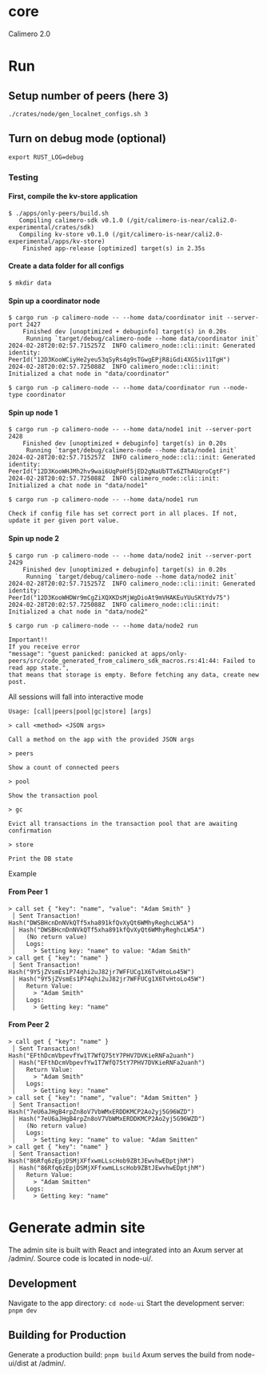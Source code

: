 # core
Calimero 2.0

# Run
## Setup number of peers (here 3)
```
./crates/node/gen_localnet_configs.sh 3
```

## Turn on debug mode (optional)
```
export RUST_LOG=debug
```

### Testing

#### First, compile the kv-store application

```console
$ ./apps/only-peers/build.sh
   Compiling calimero-sdk v0.1.0 (/git/calimero-is-near/cali2.0-experimental/crates/sdk)
   Compiling kv-store v0.1.0 (/git/calimero-is-near/cali2.0-experimental/apps/kv-store)
    Finished app-release [optimized] target(s) in 2.35s
```

#### Create a data folder for all configs

```console
$ mkdir data
```

#### Spin up a coordinator node

```console
$ cargo run -p calimero-node -- --home data/coordinator init --server-port 2427
    Finished dev [unoptimized + debuginfo] target(s) in 0.20s
     Running `target/debug/calimero-node --home data/coordinator init`
2024-02-28T20:02:57.715257Z  INFO calimero_node::cli::init: Generated identity: PeerId("12D3KooWCiyHe2yeu53qSyRs4g9sTGwgEPjR8iGdi4XG5iv11TgH")
2024-02-28T20:02:57.725088Z  INFO calimero_node::cli::init: Initialized a chat node in "data/coordinator"

$ cargo run -p calimero-node -- --home data/coordinator run --node-type coordinator
```

#### Spin up node 1

```console
$ cargo run -p calimero-node -- --home data/node1 init --server-port 2428
    Finished dev [unoptimized + debuginfo] target(s) in 0.20s
     Running `target/debug/calimero-node --home data/node1 init`
2024-02-28T20:02:57.715257Z  INFO calimero_node::cli::init: Generated identity: PeerId("12D3KooWHJMh2hv9wai6UqPoHf5jED2gNaUbTTx6ZThAUqroCgtF")
2024-02-28T20:02:57.725088Z  INFO calimero_node::cli::init: Initialized a chat node in "data/node1"

$ cargo run -p calimero-node -- --home data/node1 run
```

```
Check if config file has set correct port in all places. If not, update it per given port value.
```

#### Spin up node 2

```console
$ cargo run -p calimero-node -- --home data/node2 init --server-port 2429
    Finished dev [unoptimized + debuginfo] target(s) in 0.20s
     Running `target/debug/calimero-node --home data/node2 init`
2024-02-28T20:02:57.715257Z  INFO calimero_node::cli::init: Generated identity: PeerId("12D3KooWHDWr9mCgZiXQXKDsMjWgDioAt9mVHAKEuYUuSKtYdv75")
2024-02-28T20:02:57.725088Z  INFO calimero_node::cli::init: Initialized a chat node in "data/node2"

$ cargo run -p calimero-node -- --home data/node2 run
```

```
Important!!
If you receive error
"message": "guest panicked: panicked at apps/only-peers/src/code_generated_from_calimero_sdk_macros.rs:41:44: Failed to read app state.",
that means that storage is empty. Before fetching any data, create new post.
```

All sessions will fall into interactive mode

```console
Usage: [call|peers|pool|gc|store] [args]

> call <method> <JSON args>

Call a method on the app with the provided JSON args

> peers

Show a count of connected peers

> pool

Show the transaction pool

> gc

Evict all transactions in the transaction pool that are awaiting confirmation

> store

Print the DB state
```

Example

#### From Peer 1

```console
> call set { "key": "name", "value": "Adam Smith" }
 │ Sent Transaction! Hash("DWSBHcnDnNVkQTf5xha891kfQvXyQt6WMhyReghcLW5A")
 │ Hash("DWSBHcnDnNVkQTf5xha891kfQvXyQt6WMhyReghcLW5A")
 │   (No return value)
 │   Logs:
 │     > Setting key: "name" to value: "Adam Smith"
> call get { "key": "name" }
 │ Sent Transaction! Hash("9Y5jZVsmEs1P74qhi2uJ82jr7WFFUCg1X6TvHtoLo45W")
 │ Hash("9Y5jZVsmEs1P74qhi2uJ82jr7WFFUCg1X6TvHtoLo45W")
 │   Return Value:
 │     > "Adam Smith"
 │   Logs:
 │     > Getting key: "name"
```

#### From Peer 2

```console
> call get { "key": "name" }
 │ Sent Transaction! Hash("EFthDcmVbpevfYw1T7WfQ75tY7PHV7DVKieRNFa2uanh")
 │ Hash("EFthDcmVbpevfYw1T7WfQ75tY7PHV7DVKieRNFa2uanh")
 │   Return Value:
 │     > "Adam Smith"
 │   Logs:
 │     > Getting key: "name"
> call set { "key": "name", "value": "Adam Smitten" }
 │ Sent Transaction! Hash("7eU6aJHgB4rpZn8oV7VbWMxERDDKMCP2Ao2yj5G96WZD")
 │ Hash("7eU6aJHgB4rpZn8oV7VbWMxERDDKMCP2Ao2yj5G96WZD")
 │   (No return value)
 │   Logs:
 │     > Setting key: "name" to value: "Adam Smitten"
> call get { "key": "name" }
 │ Sent Transaction! Hash("86Rfq6zEpjDSMjXFfxwmLLscHob9ZBtJEwvhwEDptjhM")
 │ Hash("86Rfq6zEpjDSMjXFfxwmLLscHob9ZBtJEwvhwEDptjhM")
 │   Return Value:
 │     > "Adam Smitten"
 │   Logs:
 │     > Getting key: "name"
```

# Generate admin site
The admin site is built with React and integrated into an Axum server at /admin/. Source code is located in node-ui/.

## Development
Navigate to the app directory: `cd node-ui`
Start the development server: `pnpm dev`

## Building for Production
Generate a production build: `pnpm build`
Axum serves the build from node-ui/dist at /admin/.